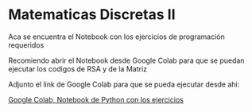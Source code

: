 # Matematicas Discretas II
Aca se encuentra el Notebook con los ejercicios de programación requeridos

Recomiendo abrir el Notebook desde Google Colab para que se puedan ejecutar los codigos de RSA y de la Matriz

Adjunto el link de Google Colab para que se pueda ejecutar desde ahi:

[Google Colab, Notebook de Python con los ejercicios](https://colab.research.google.com/drive/1UOwrmXxziPR8NjqQi0O6tJWWFwayavvA?usp=sharing)
